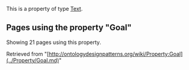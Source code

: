 This is a property of type [Text](../Type/Text.md "Type:Text").




  


## Pages using the property "Goal"


Showing 21 pages using this property.



Retrieved from "[http://ontologydesignpatterns.org/wiki/Property:Goal](../Property/Goal.md)"